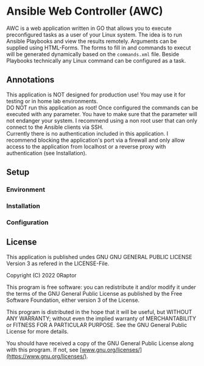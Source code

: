 # Ansible Web Controller (AWC)

AWC is a web application written in GO that allows you to execute preconfigured tasks as a user of your Linux system. The idea is to run Ansible Playbooks and view the results remotely. Arguments can be supplied using HTML-Forms. The forms to fill in and commands to execut will be generated dynamically based on the `commands.xml` file. Beside Playbooks technically any Linux command can be configured as a task.

## Annotations

This application is NOT designed for production use! You may use it for testing or in home lab environments.  
DO NOT run this application as root! Once configured the commands can be executed with any parameter. You have to make sure that the parameter will not endanger your system. I recommend using a non root user that can only connect to the Ansible clients via SSH.  
Currently there is no authentication included in this application. I recommend blocking the application's port via a firewall and only allow access to the application from localhost or a reverse proxy with authentication (see Installation).

## Setup

### Environment

### Installation

### Configuration

## License

This application is published undes GNU GNU GENERAL PUBLIC LICENSE Version 3 as refered in the LICENSE-File.

Copyright (C) 2022 0Raptor

This program is free software: you can redistribute it and/or modify it under the terms of the GNU General Public License as published by the Free Software Foundation, either version 3 of the License.

This program is distributed in the hope that it will be useful, but WITHOUT ANY WARRANTY; without even the implied warranty of MERCHANTABILITY or FITNESS FOR A PARTICULAR PURPOSE. See the GNU General Public License for more details.

You should have received a copy of the GNU General Public License along with this program. If not, see [www.gnu.org/licenses/](https://www.gnu.org/licenses/).
